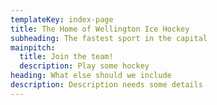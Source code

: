 ```yaml
---
templateKey: index-page
title: The Home of Wellington Ice Hockey
subheading: The fastest sport in the capital
mainpitch:
  title: Join the team!
  description: Play some hockey
heading: What else should we include
description: Description needs some details
---
```


